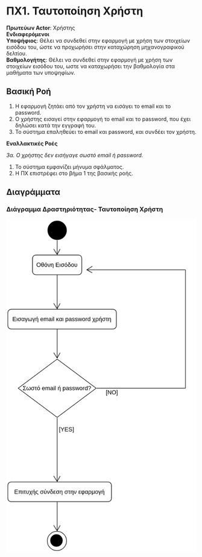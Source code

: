 # ΠΧ1. Ταυτοποίηση Χρήστη

**Πρωτεύων Actor**: Χρήστης  
**Ενδιαφερόμενοι**  
**Υποψήφιος**: Θέλει να συνδεθεί στην εφαρμογή με χρήση των στοιχείων εισόδου του, ώστε να προχωρήσει στην καταχώρηση μηχανογραφικού δελτίου.<br>
**Βαθμολογήτης**: Θέλει να συνδεθεί στην εφαρμογή με χρήση των στοιχείων εισόδου του, ωστε να καταχωρήσει την βαθμολογία στα μαθήματα των υποψηφίων.

## Βασική Ροή
1. Η εφαρμογή ζητάει από τον χρήστη να εισάγει το email και το password.
2. Ο χρήστης εισαγεί στην εφαρμογή το email και το password, που έχει δηλώσει κατά την εγγραφή του. 
3. Το σύστημα επαληθεύει το email και password, και συνδέει τον χρήστη.

**Εναλλακτικές Ροές**

*3α. Ο χρήστης δεν εισήγαγε σωστό email ή password.*
1. Το σύστημα εμφανίζει μήνυμα σφάλματος.
2. Η ΠΧ επιστρέφει στο βήμα 1 της βασικής ροής.

## Διαγράμματα 
### Διάγραμμα Δραστηριότητας- Ταυτοποίηση Χρήστη

![Διάγραμμα δραστηριότητας - Ταυτοποίηση Χρήστη](uml/requirements/activity-user-login.png)